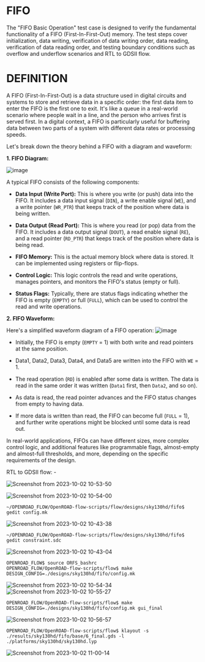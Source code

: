 # FIFO
The "FIFO Basic Operation" test case is designed to verify the fundamental functionality of a FIFO (First-In-First-Out) memory. The test steps cover initialization, data writing, verification of data writing order, data reading, verification of data reading order, and testing boundary conditions such as overflow and underflow scenarios and RTL to GDSII flow.

# DEFINITION
A FIFO (First-In-First-Out) is a data structure used in digital circuits and systems to store and retrieve data in a specific order: the first data item to enter the FIFO is the first one to exit. It's like a queue in a real-world scenario where people wait in a line, and the person who arrives first is served first. In a digital context, a FIFO is particularly useful for buffering data between two parts of a system with different data rates or processing speeds.

Let's break down the theory behind a FIFO with a diagram and waveform:

**1. FIFO Diagram:**

![image](https://github.com/swapnilanand123/FIFO/assets/143795450/f805b0b3-ac18-441b-aec0-a3deb8fdba82)


A typical FIFO consists of the following components:

- **Data Input (Write Port):** This is where you write (or push) data into the FIFO. It includes a data input signal (`DIN`), a write enable signal (`WE`), and a write pointer (`WR_PTR`) that keeps track of the position where data is being written.

- **Data Output (Read Port):** This is where you read (or pop) data from the FIFO. It includes a data output signal (`DOUT`), a read enable signal (`RE`), and a read pointer (`RD_PTR`) that keeps track of the position where data is being read.

- **FIFO Memory:** This is the actual memory block where data is stored. It can be implemented using registers or flip-flops.

- **Control Logic:** This logic controls the read and write operations, manages pointers, and monitors the FIFO's status (empty or full).

- **Status Flags:** Typically, there are status flags indicating whether the FIFO is empty (`EMPTY`) or full (`FULL`), which can be used to control the read and write operations.

**2. FIFO Waveform:**

Here's a simplified waveform diagram of a FIFO operation:
![image](https://github.com/swapnilanand123/FIFO/assets/143795450/34fc9277-3beb-473f-b867-3cd8ab2dd5f0)

- Initially, the FIFO is empty (`EMPTY` = 1) with both write and read pointers at the same position.

- Data1, Data2, Data3, Data4, and Data5 are written into the FIFO with `WE` = 1.

- The read operation (`RD`) is enabled after some data is written. The data is read in the same order it was written (`Data1` first, then `Data2`, and so on).

- As data is read, the read pointer advances and the FIFO status changes from empty to having data.

- If more data is written than read, the FIFO can become full (`FULL` = 1), and further write operations might be blocked until some data is read out.

In real-world applications, FIFOs can have different sizes, more complex control logic, and additional features like programmable flags, almost-empty and almost-full thresholds, and more, depending on the specific requirements of the design.


RTL to GDSII flow: -

![Screenshot from 2023-10-02 10-53-50](https://github.com/swapnilanand123/FIFO/assets/143795450/79c2483d-5dac-4e8f-96aa-c76e2229a4a6)

![Screenshot from 2023-10-02 10-54-00](https://github.com/swapnilanand123/FIFO/assets/143795450/62a13c37-a7e8-4834-99d8-28297ece134c)

```
~/OPENROAD_FLOW/OpenROAD-flow-scripts/flow/designs/sky130hd/fifo$ gedit config.mk 
```
![Screenshot from 2023-10-02 10-43-38](https://github.com/swapnilanand123/FIFO/assets/143795450/574f70fc-9bbe-4f28-b78d-d511e0d9d2e9)

```
~/OPENROAD_FLOW/OpenROAD-flow-scripts/flow/designs/sky130hd/fifo$ gedit constraint.sdc
```
![Screenshot from 2023-10-02 10-43-04](https://github.com/swapnilanand123/FIFO/assets/143795450/48d5c8bb-2684-4de8-b2bb-1aa236ada565)

```
OPENROAD_FLOW$ source ORFS_bashrc
OPENROAD_FLOW/OpenROAD-flow-scripts/flow$ make DESIGN_CONFIG=./designs/sky130hd/fifo/config.mk
```
![Screenshot from 2023-10-02 10-54-34](https://github.com/swapnilanand123/FIFO/assets/143795450/247c8f41-6d98-4ffc-9262-0ad7d9283318)
![Screenshot from 2023-10-02 10-55-27](https://github.com/swapnilanand123/FIFO/assets/143795450/20d32183-c0f6-479f-ae40-b466dbffbddc)


```
OPENROAD_FLOW/OpenROAD-flow-scripts/flow$ make DESIGN_CONFIG=./designs/sky130hd/fifo/config.mk gui_final
```
![Screenshot from 2023-10-02 10-56-57](https://github.com/swapnilanand123/FIFO/assets/143795450/949d5b84-fa63-4b38-95c7-3d2763fe0e64)


```
OPENROAD_FLOW/OpenROAD-flow-scripts/flow$ klayout -s ./results/sky130hd/fifo/base/6_final.gds -l ./platforms/sky130hd/sky130hd.lyp
```
![Screenshot from 2023-10-02 11-00-14](https://github.com/swapnilanand123/FIFO/assets/143795450/051bbe31-52c9-4876-a998-e879b9156dd3)



